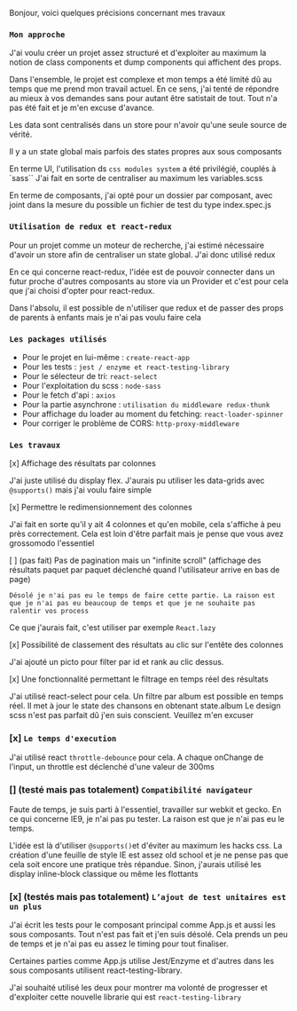 Bonjour, voici quelques précisions concernant mes travaux

### `Mon approche`

J'ai voulu créer un projet assez structuré et d'exploiter au maximum la notion de class components et dump components qui affichent des props.

Dans l'ensemble, le projet est complexe et mon temps a été limité dû au temps que me prend mon travail actuel.
En ce sens, j'ai tenté de répondre au mieux à vos demandes sans pour autant être satistait de tout. Tout n'a pas été fait et je m'en excuse d'avance.

Les data sont centralisés dans un store pour n'avoir qu'une seule source de vérité.

Il y a un state global mais parfois des states propres aux sous composants

En terme UI, l'utilisation ds `css modules system` a été privilégié, couplés à `sass``
J'ai fait en sorte de centraliser au maximum les variables.scss

En terme de composants, j'ai opté pour un dossier par composant, avec joint dans la mesure du possible un fichier de test du type index.spec.js

### `Utilisation de redux et react-redux`

Pour un projet comme un moteur de recherche, j'ai estimé nécessaire d'avoir un store afin de centraliser un state global. J'ai donc utilisé redux

En ce qui concerne react-redux, l'idée est de pouvoir connecter dans un futur proche d'autres composants au store via un Provider et c'est pour cela que j'ai choisi d'opter pour react-redux.

Dans l'absolu, il est possible de n'utiliser que redux et de passer des props de parents à enfants mais je n'ai pas voulu faire cela

### `Les packages utilisés`

- Pour le projet en lui-même : `create-react-app`
- Pour les tests : `jest / enzyme et react-testing-library`
- Pour le sélecteur de tri: `react-select`
- Pour l'exploitation du scss : `node-sass`
- Pour le fetch d'api : `axios`
- Pour la partie asynchrone : `utilisation du middleware redux-thunk`
- Pour affichage du loader au moment du fetching: `react-loader-spinner`
- Pour corriger le problème de CORS: `http-proxy-middleware`

### `Les travaux`

[x] Affichage des résultats par colonnes

J'ai juste utilisé du display flex. J'aurais pu utiliser les data-grids avec `@supports()` mais j'ai voulu faire simple

[x] Permettre le redimensionnement des colonnes

J'ai fait en sorte qu'il y ait 4 colonnes et qu'en mobile, cela s'affiche à peu près correctement.
Cela est loin d'être parfait mais je pense que vous avez grossomodo l'essentiel

[ ] (pas fait) Pas de pagination mais un "infinite scroll" (affichage des résultats paquet par paquet déclenché quand l'utilisateur arrive en bas de page)

`Désolé je n'ai pas eu le temps de faire cette partie. La raison est que je n'ai pas eu beaucoup de temps et que je ne souhaite pas ralentir vos process`

Ce que j'aurais fait, c'est utiliser par exemple `React.lazy`

[x] Possibilité de classement des résultats au clic sur l'entête des colonnes

J'ai ajouté un picto pour filter par id et rank au clic dessus.

[x] Une fonctionnalité permettant le filtrage en temps réel des résultats

J'ai utilisé react-select pour cela. Un filtre par album est possible en temps réel. Il met à jour le state des chansons en obtenant state.album
Le design scss n'est pas parfait dû j'en suis conscient. Veuillez m'en excuser

### [x] `Le temps d'execution`

J'ai utilisé react `throttle-debounce` pour cela. A chaque onChange de l'input, un throttle est déclenché d'une valeur de 300ms

### [] (testé mais pas totalement) `Compatibilité navigateur`

Faute de temps, je suis parti à l'essentiel, travailler sur webkit et gecko. En ce qui concerne IE9, je n'ai pas pu tester. La raison est que je n'ai pas eu le temps.

L'idée est là d'utiliser `@supports()`et d'éviter au maximum les hacks css. La création d'une feuille de style IE est assez old school et je ne pense pas que cela soit encore une pratique très répandue.
Sinon, j'aurais utilisé les display inline-block classique ou même les flottants

### [x] (testés mais pas totalement) `L’ajout de test unitaires est un plus`

J'ai écrit les tests pour le composant principal comme App.js et aussi les sous composants. Tout n'est pas fait et j'en suis désolé. Cela prends un peu de temps et je n'ai pas eu assez le timing pour tout finaliser.

Certaines parties comme App.js utilise Jest/Enzyme et d'autres dans les sous composants utilisent react-testing-library.

J'ai souhaité utilisé les deux pour montrer ma volonté de progresser et d'exploiter cette nouvelle librarie qui est `react-testing-library`
